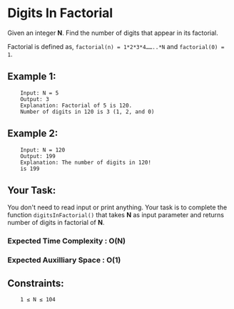 # Digits In Factorial

Given an integer **N**. Find the number of digits that appear in its factorial.

Factorial is defined as,
`factorial(n) = 1*2*3*4……..*N` and `factorial(0) = 1`.

## Example 1:

```
    Input: N = 5
    Output: 3
    Explanation: Factorial of 5 is 120.
    Number of digits in 120 is 3 (1, 2, and 0)
```

## Example 2:
```
    Input: N = 120
    Output: 199
    Explanation: The number of digits in 120!
    is 199
```

## Your Task:
You don't need to read input or print anything. Your task is to complete the function `digitsInFactorial()` that takes **N** as input parameter and returns number of digits in factorial of **N**.

### Expected Time Complexity : O(N)
### Expected Auxilliary Space : O(1)

## Constraints:
```
    1 ≤ N ≤ 104
```